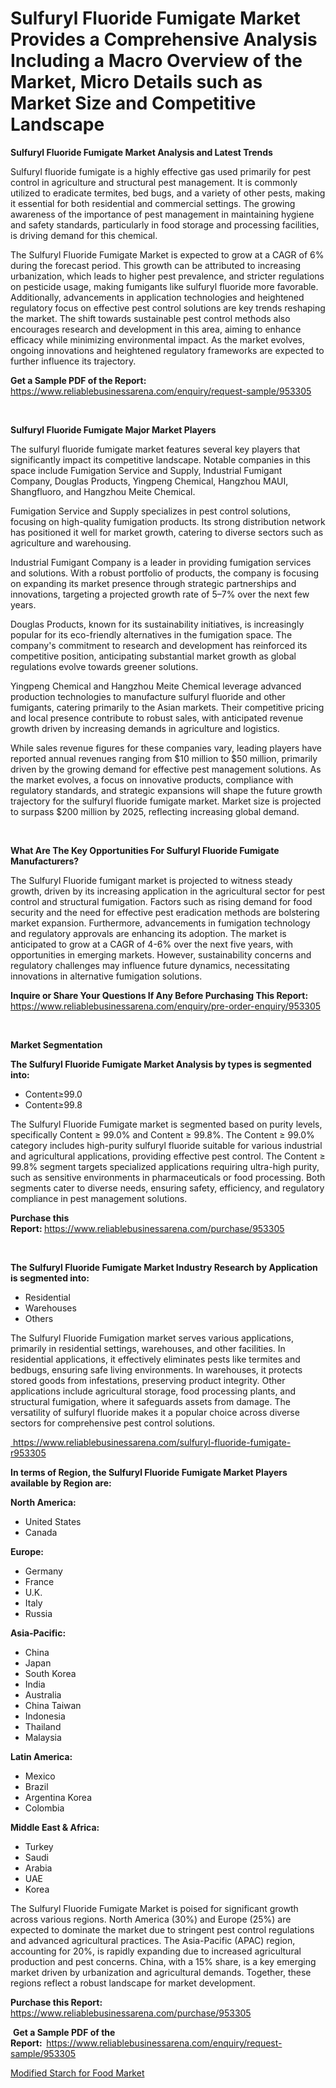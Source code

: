 <p><h1>Sulfuryl Fluoride Fumigate Market Provides a Comprehensive Analysis Including a Macro Overview of the Market, Micro Details such as Market Size and Competitive Landscape</h1></p><p><strong>Sulfuryl Fluoride Fumigate Market Analysis and Latest Trends</strong></p>
<p><p>Sulfuryl fluoride fumigate is a highly effective gas used primarily for pest control in agriculture and structural pest management. It is commonly utilized to eradicate termites, bed bugs, and a variety of other pests, making it essential for both residential and commercial settings. The growing awareness of the importance of pest management in maintaining hygiene and safety standards, particularly in food storage and processing facilities, is driving demand for this chemical.</p><p>The Sulfuryl Fluoride Fumigate Market is expected to grow at a CAGR of 6% during the forecast period. This growth can be attributed to increasing urbanization, which leads to higher pest prevalence, and stricter regulations on pesticide usage, making fumigants like sulfuryl fluoride more favorable. Additionally, advancements in application technologies and heightened regulatory focus on effective pest control solutions are key trends reshaping the market. The shift towards sustainable pest control methods also encourages research and development in this area, aiming to enhance efficacy while minimizing environmental impact. As the market evolves, ongoing innovations and heightened regulatory frameworks are expected to further influence its trajectory.</p></p>
<p><strong>Get a Sample PDF of the Report:&nbsp;</strong> <a href="https://www.reliablebusinessarena.com/enquiry/request-sample/953305?utm_campaign=2003&utm_medium=2&utm_source=Github&utm_content=ia&utm_term=01022025&utm_id=sulfuryl-fluoride-fumigate">https://www.reliablebusinessarena.com/enquiry/request-sample/953305</a></p>
<p>&nbsp;</p>
<p><strong>Sulfuryl Fluoride Fumigate Major Market Players</strong></p>
<p><p>The sulfuryl fluoride fumigate market features several key players that significantly impact its competitive landscape. Notable companies in this space include Fumigation Service and Supply, Industrial Fumigant Company, Douglas Products, Yingpeng Chemical, Hangzhou MAUI, Shangfluoro, and Hangzhou Meite Chemical.</p><p>Fumigation Service and Supply specializes in pest control solutions, focusing on high-quality fumigation products. Its strong distribution network has positioned it well for market growth, catering to diverse sectors such as agriculture and warehousing.</p><p>Industrial Fumigant Company is a leader in providing fumigation services and solutions. With a robust portfolio of products, the company is focusing on expanding its market presence through strategic partnerships and innovations, targeting a projected growth rate of 5–7% over the next few years.</p><p>Douglas Products, known for its sustainability initiatives, is increasingly popular for its eco-friendly alternatives in the fumigation space. The company's commitment to research and development has reinforced its competitive position, anticipating substantial market growth as global regulations evolve towards greener solutions.</p><p>Yingpeng Chemical and Hangzhou Meite Chemical leverage advanced production technologies to manufacture sulfuryl fluoride and other fumigants, catering primarily to the Asian markets. Their competitive pricing and local presence contribute to robust sales, with anticipated revenue growth driven by increasing demands in agriculture and logistics.</p><p>While sales revenue figures for these companies vary, leading players have reported annual revenues ranging from $10 million to $50 million, primarily driven by the growing demand for effective pest management solutions. As the market evolves, a focus on innovative products, compliance with regulatory standards, and strategic expansions will shape the future growth trajectory for the sulfuryl fluoride fumigate market. Market size is projected to surpass $200 million by 2025, reflecting increasing global demand.</p></p>
<p>&nbsp;</p>
<p><strong>What Are The Key Opportunities For Sulfuryl Fluoride Fumigate Manufacturers?</strong></p>
<p><p>The Sulfuryl Fluoride fumigant market is projected to witness steady growth, driven by its increasing application in the agricultural sector for pest control and structural fumigation. Factors such as rising demand for food security and the need for effective pest eradication methods are bolstering market expansion. Furthermore, advancements in fumigation technology and regulatory approvals are enhancing its adoption. The market is anticipated to grow at a CAGR of 4-6% over the next five years, with opportunities in emerging markets. However, sustainability concerns and regulatory challenges may influence future dynamics, necessitating innovations in alternative fumigation solutions.</p></p>
<p><strong>Inquire or Share Your Questions If Any Before Purchasing This Report:</strong> <a href="https://www.reliablebusinessarena.com/enquiry/pre-order-enquiry/953305?utm_campaign=2003&utm_medium=2&utm_source=Github&utm_content=ia&utm_term=01022025&utm_id=sulfuryl-fluoride-fumigate">https://www.reliablebusinessarena.com/enquiry/pre-order-enquiry/953305</a></p>
<p>&nbsp;</p>
<p><strong>Market Segmentation</strong></p>
<p><strong>The Sulfuryl Fluoride Fumigate Market Analysis by types is segmented into:</strong></p>
<p><ul><li>Content≥99.0</li><li>Content≥99.8</li></ul></p>
<p><p>The Sulfuryl Fluoride Fumigate market is segmented based on purity levels, specifically Content ≥ 99.0% and Content ≥ 99.8%. The Content ≥ 99.0% category includes high-purity sulfuryl fluoride suitable for various industrial and agricultural applications, providing effective pest control. The Content ≥ 99.8% segment targets specialized applications requiring ultra-high purity, such as sensitive environments in pharmaceuticals or food processing. Both segments cater to diverse needs, ensuring safety, efficiency, and regulatory compliance in pest management solutions.</p></p>
<p><strong>Purchase this Report:&nbsp;</strong><a href="https://www.reliablebusinessarena.com/purchase/953305?utm_campaign=2003&utm_medium=2&utm_source=Github&utm_content=ia&utm_term=01022025&utm_id=sulfuryl-fluoride-fumigate">https://www.reliablebusinessarena.com/purchase/953305</a></p>
<p>&nbsp;</p>
<p><strong>The Sulfuryl Fluoride Fumigate Market Industry Research by Application is segmented into:</strong></p>
<p><ul><li>Residential</li><li>Warehouses</li><li>Others</li></ul></p>
<p><p>The Sulfuryl Fluoride Fumigation market serves various applications, primarily in residential settings, warehouses, and other facilities. In residential applications, it effectively eliminates pests like termites and bedbugs, ensuring safe living environments. In warehouses, it protects stored goods from infestations, preserving product integrity. Other applications include agricultural storage, food processing plants, and structural fumigation, where it safeguards assets from damage. The versatility of sulfuryl fluoride makes it a popular choice across diverse sectors for comprehensive pest control solutions.</p></p>
<p><a href="https://www.reliablebusinessarena.com/sulfuryl-fluoride-fumigate-r953305?utm_campaign=2003&utm_medium=2&utm_source=Github&utm_content=ia&utm_term=01022025&utm_id=sulfuryl-fluoride-fumigate">&nbsp;https://www.reliablebusinessarena.com/sulfuryl-fluoride-fumigate-r953305</a></p>
<p><strong>In terms of Region, the Sulfuryl Fluoride Fumigate Market Players available by Region are:</strong></p>
<p>
    <p> <strong> North America: </strong>
        <ul>
            <li>United States</li>
            <li>Canada</li>
        </ul>
        </p> 
    <p> <strong> Europe: </strong>
        <ul>
            <li>Germany</li>
            <li>France</li>
            <li>U.K.</li>
            <li>Italy</li>
            <li>Russia</li>
        </ul>
        </p> 
    <p> <strong> Asia-Pacific: </strong>
        <ul>
            <li>China</li>
            <li>Japan</li>
            <li>South Korea</li>
            <li>India</li>
            <li>Australia</li>
            <li>China Taiwan</li>
            <li>Indonesia</li>
            <li>Thailand</li>
            <li>Malaysia</li>
        </ul>
        </p> 
    <p> <strong> Latin America: </strong>
        <ul>
            <li>Mexico</li>
            <li>Brazil</li>
            <li>Argentina Korea</li>
            <li>Colombia</li>
        </ul>
        </p> 
    <p> <strong> Middle East & Africa: </strong>
        <ul>
            <li>Turkey</li>
            <li>Saudi</li>
            <li>Arabia</li>
            <li>UAE</li>
            <li>Korea</li>
        </ul>
    </p>
    </p>
<p><p>The Sulfuryl Fluoride Fumigate Market is poised for significant growth across various regions. North America (30%) and Europe (25%) are expected to dominate the market due to stringent pest control regulations and advanced agricultural practices. The Asia-Pacific (APAC) region, accounting for 20%, is rapidly expanding due to increased agricultural production and pest concerns. China, with a 15% share, is a key emerging market driven by urbanization and agricultural demands. Together, these regions reflect a robust landscape for market development.</p></p>
<p><strong>Purchase this Report: </strong><a href="https://www.reliablebusinessarena.com/purchase/953305?utm_campaign=2003&utm_medium=2&utm_source=Github&utm_content=ia&utm_term=01022025&utm_id=sulfuryl-fluoride-fumigate">https://www.reliablebusinessarena.com/purchase/953305</a></p>
<p>&nbsp;<strong>Get a Sample PDF of the Report:&nbsp;&nbsp;</strong><a href="https://www.reliablebusinessarena.com/enquiry/request-sample/953305?utm_campaign=2003&utm_medium=2&utm_source=Github&utm_content=ia&utm_term=01022025&utm_id=sulfuryl-fluoride-fumigate">https://www.reliablebusinessarena.com/enquiry/request-sample/953305</a></p>
<p><strong></strong></p>
<p><p><a href="https://github.com/mauripalmi/Market-Research-Report-List-6/blob/main/modified-starch-for-food-market.md?utm_campaign=2003&utm_medium=2&utm_source=Github&utm_content=ia&utm_term=01022025&utm_id=sulfuryl-fluoride-fumigate">Modified Starch for Food Market</a></p></p>